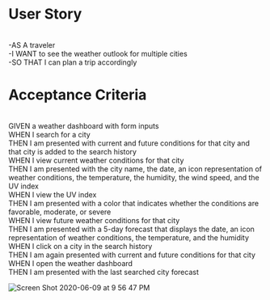 # User Story
<br>-AS A traveler
<br>-I WANT to see the weather outlook for multiple cities
<br>-SO THAT I can plan a trip accordingly

# Acceptance Criteria
<br>GIVEN a weather dashboard with form inputs
<br>WHEN I search for a city
<br>THEN I am presented with current and future conditions for that city and that city is added to the search history
<br>WHEN I view current weather conditions for that city
<br>THEN I am presented with the city name, the date, an icon representation of weather conditions, the temperature, the humidity, the wind speed, and the UV index
<br>WHEN I view the UV index
<br>THEN I am presented with a color that indicates whether the conditions are favorable, moderate, or severe
<br>WHEN I view future weather conditions for that city
<br>THEN I am presented with a 5-day forecast that displays the date, an icon representation of weather conditions, the temperature, and the humidity
<br>WHEN I click on a city in the search history
<br>THEN I am again presented with current and future conditions for that city
<br>WHEN I open the weather dashboard
<br>THEN I am presented with the last searched city forecast

![Screen Shot 2020-06-09 at 9 56 47 PM](https://user-images.githubusercontent.com/62626932/84218995-97b48900-aa9d-11ea-8e07-b497df031b74.png)
